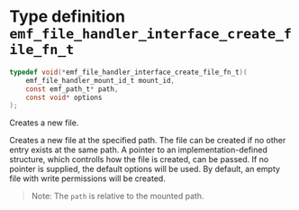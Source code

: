 # Type definition `emf_file_handler_interface_create_file_fn_t`

```c
typedef void(*emf_file_handler_interface_create_file_fn_t)(
    emf_file_handler_mount_id_t mount_id,
    const emf_path_t* path,
    const void* options
);
```

Creates a new file.

Creates a new file at the specified path.
The file can be created if no other entry exists at the same path.
A pointer to an implementation-defined structure, which controlls how the file is created, can be passed.
If no pointer is supplied, the default options will be used.
By default, an empty file with write permissions will be created.

> Note: The `path` is relative to the mounted path.
